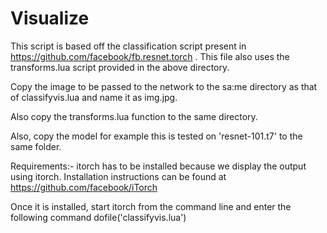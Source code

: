 # Visualize
This script is based off the classification script present in https://github.com/facebook/fb.resnet.torch . This file also uses the  transforms.lua script provided in the above directory.

Copy the image to be passed to the network to the sa:me directory as that of classifyvis.lua and name it as img.jpg.

Also copy the transforms.lua function to the same directory.

Also, copy the model for example this is tested on 'resnet-101.t7' to the same folder.

Requirements:-
itorch has to be installed because we display the output using itorch.
Installation instructions can be found at https://github.com/facebook/iTorch 

Once it is installed, start itorch from the command line and enter the following command
dofile('classifyvis.lua')
